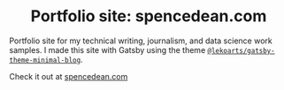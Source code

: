 <h1 align="center">
  Portfolio site: spencedean.com
</h1>

Portfolio site for my technical writing, journalism, and data science work samples. I made this site with Gatsby using the theme [`@lekoarts/gatsby-theme-minimal-blog`](https://github.com/LekoArts/gatsby-themes/tree/main/themes/gatsby-theme-minimal-blog).

Check it out at [spencedean.com](www.spencedean.com)
